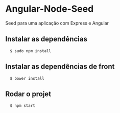 Angular-Node-Seed
=================

Seed para uma aplicação com Express e Angular

## Instalar as dependências

      $ sudo npm install

## Instalar as dependências de front

      $ bower install

## Rodar o projet

      $ npm start

